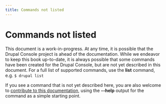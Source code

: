 ```yaml
---
title: Commands not listed
---
```

# Commands not listed
This document is a work-in-progress. At any time, it is possible that the Drupal Console project is ahead of the documentation. While we endeavor to keep this book up-to-date, it is always possible that some commands have been created for the Drupal Console, but are not yet described in this document. For a full list of supported commands, use the **list** command, e.g. `$ drupal list`

If you see a command that is not yet described here, you are also welcome to [contribute to this documentation](../contribute_to_drupal_console/contribute-to-the-drupal-console-book "Contribute to the Drupal Console documentation"), using the **--help** output for the command as a simple starting point.
